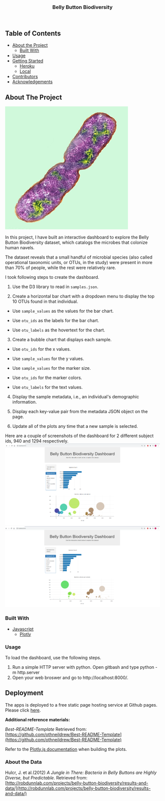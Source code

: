 <!---Project Logo -->
<br />
<p align="center">
  <h3 align="center">Belly Button Biodiversity</h3>
  <br />
</p>


<!-- TABLE OF CONTENTS -->
## Table of Contents

* [About the Project](#about-the-project)
  * [Built With](#built-with)
* [Usage](#usage)
* [Getting Started](#getting-started)
  * [Heroku](#heroku)
  * [Local](#local)
* [Contributors](#contributors)
* [Acknowledgements](#acknowledgements)


<!-- ABOUT THE PROJECT -->
## About The Project 
![Bacteria by filterforge.com](files/Images/bacteria.jpg)

In this project, I have built an interactive dashboard to explore the Belly Button Biodiversity dataset, which catalogs the microbes that colonize human navels.

The dataset reveals that a small handful of microbial species (also called operational taxonomic units, or OTUs, in the study) were present in more than 70% of people, while the rest were relatively rare.

I took following steps to create the dashboard.

1. Use the D3 library to read in `samples.json`.

2. Create a horizontal bar chart with a dropdown menu to display the top 10 OTUs found in that individual.

* Use `sample_values` as the values for the bar chart.

* Use `otu_ids` as the labels for the bar chart.

* Use `otu_labels` as the hovertext for the chart.

  
3. Create a bubble chart that displays each sample.

* Use `otu_ids` for the x values.

* Use `sample_values` for the y values.

* Use `sample_values` for the marker size.

* Use `otu_ids` for the marker colors.

* Use `otu_labels` for the text values.


4. Display the sample metadata, i.e., an individual's demographic information.

5. Display each key-value pair from the metadata JSON object on the page.

6. Update all of the plots any time that a new sample is selected.

Here are a couple of screenshots of the dashboard for 2 different subject ids, 940 and 1294 respectively.
![940](files/Images/subject_940.png)
![1294](files/Images/subject_1294.png)

### Built With
* [Javascript](https://developer.mozilla.org/en-US/docs/Web/javascript)
  * [Plotly](https://plotly.com/javascript/)

### Usage
To load the dashboard, use the following steps.

1. Run a simple HTTP server with python. Open gitbash and type python -m http.server
2. Open your web broswer and go to http://localhost:8000/. 

## Deployment

The apps is deployed to a free static page hosting service at Github pages. Please click [here](https://susovd.github.io/plotly-challenge/files/index.html). 

**Additional reference materials:**

_Best-README-Template_ Retrieved from: [https://github.com/othneildrew/Best-README-Template](https://github.com/othneildrew/Best-README-Template)

Refer to the [Plotly.js documentation](https://plot.ly/javascript/) when building the plots.

### About the Data

Hulcr, J. et al.(2012) _A Jungle in There: Bacteria in Belly Buttons are Highly Diverse, but Predictable_. Retrieved from: [http://robdunnlab.com/projects/belly-button-biodiversity/results-and-data/](http://robdunnlab.com/projects/belly-button-biodiversity/results-and-data/)


